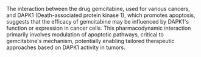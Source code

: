 The interaction between the drug gemcitabine, used for various cancers, and DAPK1 (Death-associated protein kinase 1), which promotes apoptosis, suggests that the efficacy of gemcitabine may be influenced by DAPK1's function or expression in cancer cells. This pharmacodynamic interaction primarily involves modulation of apoptotic pathways, critical to gemcitabine's mechanism, potentially enabling tailored therapeutic approaches based on DAPK1 activity in tumors.
